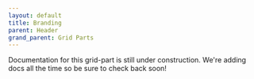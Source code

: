 ```yaml
---
layout: default
title: Branding
parent: Header
grand_parent: Grid Parts
---
```


Documentation for this grid-part is still under construction. We're adding docs all the time so be sure to check back soon!
